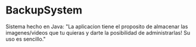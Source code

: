 # BackupSystem
Sistema hecho en Java:
"La aplicacion tiene el proposito de almacenar las imagenes/videos que tu quieras y darte la
posibilidad de administrarlas! Su uso es sencillo."
